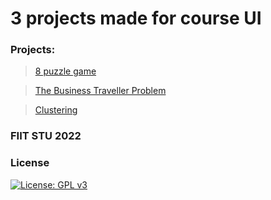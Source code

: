 # 3 projects made for course UI

### Projects:

> [8 puzzle game](https://github.com/Real-4339/UI/tree/master/V1.0)

> [The Business Traveller Problem](https://github.com/Real-4339/UI/tree/master/V2.0)

> [Clustering](https://github.com/Real-4339/UI/tree/master/V3.0)

### FIIT STU 2022

### License

[![License: GPL v3](https://img.shields.io/badge/License-GPLv3-blue.svg)](https://github.com/Real-4339/Artur/blob/main/LICENSE)

